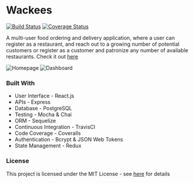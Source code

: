 # Wackees
[![Build Status](https://travis-ci.org/MlkMahmud/Wackees.svg?branch=ci)](https://travis-ci.org/MlkMahmud/Wackees) [![Coverage Status](https://coveralls.io/repos/github/MlkMahmud/Wackees/badge.svg?branch=ci)](https://coveralls.io/github/MlkMahmud/Wackees?branch=ci)

A multi-user food ordering and delivery application, where a user can register as a restaurant, and reach out to a growing number of potential customers or register as a customer and patronize any number of available restaurants. Check it out   [here](https://www.wackees.herokuapp.com)

![Homepage](https://res.cloudinary.com/mlkmahmud/image/upload/v1566142910/Screenshot_71_e6ivhu.png)
![Dashboard](https://res.cloudinary.com/mlkmahmud/image/upload/v1566142996/Screenshot_72_uygm99.png)

### Built With
* User Interface - React.js
* APIs - Express
* Database - PostgreSQL
* Testing - Mocha & Chai
* ORM - Sequelize
* Continuous Integration - TravisCI
* Code Coverage - Coveralls
* Authentication - Bcrypt & JSON Web Tokens
* State Management - Redux

### License
This project is licensed under the MIT License - see [here](https://opensource.org/licenses/MIT) for details
